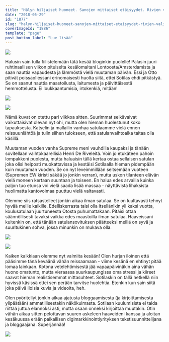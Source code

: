 ```yaml
---
title: "Hälyn hiljaiset huoneet. Sanojen mittaiset etäisyydet. Rivien välissä kokonainen maailma."
date: "2018-05-29"
id: "1877"
slug: "halyn-hiljaiset-huoneet-sanojen-mittaiset-etaisyydet-rivien-valissa-kokonainen-maailma"
coverImageId: "1886"
template: "page"
post_button_label: "Lue lisää"
---
```


![](images/MG_5520-1.jpg)

Halusin vain tulla fiilistelemään tätä kesää bloginkin puolelle! Palasin juuri ruhtinaallisen viikon pituiselta kesälomaltani Lontoosta/Amsterdamista ja saan nauttia vapaudesta ja lämmöstä vielä muutaman päivän. Essi ja Otto pitivät poissaollessani erinomaisesti huolta siitä, ettei Sotilas ehdi pitkästyä. Se on saanut nauttia maastoilusta, laitumesta ja päivittäisestä hemmottelusta. Ei loukkaantumisia, irtokenkiä, mitään!

![](images/MG_5472-1.jpg)

![](images/MG_5421-1.jpg)

Nämä kuvat on otettu pari viikkoa sitten. Suurimmat selkävaivat vaikuttaisivat olevan nyt ohi, mutta olen hieman huolestunut koko tapauksesta. Katselin ja mallailin vanhaa satulaamme vielä ennen reissuunlähtöä ja tulin siihen tulokseen, että satulanvaihtoaika taitaa olla käsillä.

Muutaman vuoden vanha Supreme meni vauhdilla kaupaksi ja tänään sovitellaan vaihtokaarellisia Henri De Riveleitä. Voin jo etukäteen pahoin lompakkoni puolesta, mutta haluaisin tällä kertaa ostaa sellaisen satulan joka olisi helposti muokattavissa ja kestäisi Sotilaalla hieman pidempään kuin muutaman vuoden. Se on nyt leveimmillään seitsemään vuoteen (Supremen EW kiristi säkää jo jonkin verran), mutta uskon tilanteen elävän vielä moneen kertaan suuntaan ja toiseen. En halua edes arvailla kuinka paljon tuo etuosa voi vielä saada lisää massaa - näyttävistä lihaksista huolimatta kantovoimaa puuttuu vielä valtavasti.

Olemme siis ratsastelleet jonkin aikaa ilman satulaa. Se on luultavasti tehnyt hyvää meille kaikille. Edelliskerrasta taisi olla itsellänikin yli kaksi vuotta, koulusatulaan juurtuneesta Otosta puhumattakaan. Pitäisi ottaa säännöllisesti tavaksi vaikka edes maastoilla ilman satulaa. Haaveissani kuitenkin on, että tänään satulansovituksen päätteeksi meillä on syvä ja suuritukinen sohva, jossa minunkin on mukava olla.

![](images/MG_5510-1.jpg)

![](images/MG_5307-1.jpg)

Kaiken kaikkiaan olemme nyt valmiita kesään! Olen hurjan iloinen että pääsimme tänä keväänä vähän reissaamaan - viime kesänä en ehtinyt pitää lomaa lainkaan. Kotona vetelehtimisestä jää vapaapäivinäkin aina vähän huono omatunto, mutta vieraassa suurkaupungissa oma stressi ja kiireet saavat hieman realistisemmat mittasuhteet. Sotilaskin on tällä hetkellä niin hyvissä käsissä ettei sen perään tarvitse huolehtia. Etenkin kun sain siitä joka päivä iloisia kuvia ja videoita, heh.

Olen pyöritellyt jonkin aikaa ajatusta bloggaamisesta (ja kirjoittamisesta ylipäätään) ammatillisestakin näkökulmasta. Sotilaan kuulumisista ei taida riittää juttua elannoksi asti, mutta osaan onneksi kirjoittaa muutakin. Otin vähän aikaa sitten pelottavan suuren askeleen haaveideni kanssa ja aloitan kesäkuussa erään paikallisen digimarkkinointiyrityksen tekstisuunnittelijana ja bloggaajana. Superjännää!

![](images/MG_5534-1.jpg)
